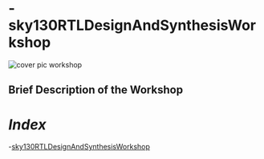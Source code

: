 # -sky130RTLDesignAndSynthesisWorkshop

![cover pic workshop](https://user-images.githubusercontent.com/92054999/165627050-83ec81a3-5055-491c-9107-2d96e40508db.PNG)
## Brief Description of the Workshop


# *Index*
-[sky130RTLDesignAndSynthesisWorkshop](https://github.com/ayushkashyap12/-sky130RTLDesignAndSynthesisWorkshop/edit/main/README.md)


